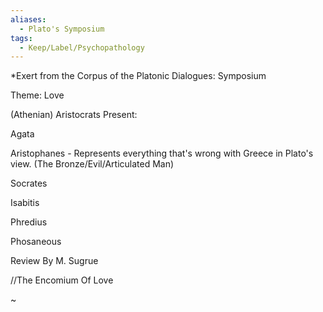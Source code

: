 ```yaml
---
aliases:
  - Plato's Symposium
tags:
  - Keep/Label/Psychopathology
---
```


*Exert from the Corpus of the Platonic Dialogues: Symposium

Theme: Love

(Athenian) Aristocrats Present:

Agata

Aristophanes - Represents everything that's wrong with Greece in Plato's view. (The Bronze/Evil/Articulated Man)

Socrates

Isabitis 

Phredius

Phosaneous

Review By M. Sugrue

//The Encomium Of Love 


~ 